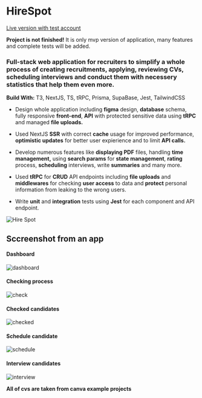 # HireSpot

[Live version with test account](https://www.example.com](https://hire-spot.vercel.app/))

**Project is not finished!**
It is only mvp version of application, many features and complete tests will be added.

### Full-stack web application for recruiters to simplify a whole process of creating recruitments, applying, reviewing CVs, scheduling interviews and conduct them with necessery statistics that help them even more.

**Build With:** T3, NextJS, TS, tRPC, Prisma, SupaBase, Jest, TailwindCSS

- Design whole application including **figma** design, **database** schema, fully responsive **front-end**, **API** with protected sensitive data using **tRPC** and managed **file uploads.**

- Used NextJS **SSR** with correct **cache** usage for improved performance, **optimistic updates** for better user expierience and to limit **API calls.**

- Develop numerous features like **displaying PDF** files, handling **time management,** using **search params** for **state management**, **rating** process, **scheduling** interviews, write **summaries** and many more.

- Used **tRPC** for **CRUD** API endpoints including **file uploads** and **middlewares** for checking **user access** to data and **protect** personal information from leaking to the wrong users.

- Write **unit** and **integration** tests using **Jest** for each component and API endpoint.

![Hire Spot](https://github.com/kacperborowieckb/hire-spot/assets/121901637/51c80fa2-5c9c-4384-a55d-70623f4bae3b)

## Sccreenshot from an app
#### Dashboard
![dashboard](https://github.com/kacperborowieckb/hire-spot/assets/121901637/3bb19ae3-c930-460d-a21b-a90bdc5cc638)
#### Checking process
![check](https://github.com/kacperborowieckb/hire-spot/assets/121901637/dd96090a-6e36-4790-8ea6-adbf30d1c8e1)
#### Checked candidates
![checked](https://github.com/kacperborowieckb/hire-spot/assets/121901637/2410aa3d-a43e-43cb-9186-050b4c8e5b2f)
#### Schedule candidate
![schedule](https://github.com/kacperborowieckb/hire-spot/assets/121901637/4f416a54-672b-4e61-b6dc-8fe7f9ff0110)
#### Interview candidates
![interview](https://github.com/kacperborowieckb/hire-spot/assets/121901637/17b4b100-67a7-4654-b413-97c1eda91d06)

**All of cvs are taken from canva example projects**
